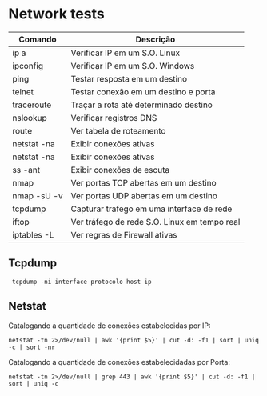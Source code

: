 # Network tests


| Comando | Descrição |
|---------|-----------|
| ip a | Verificar IP em um S.O. Linux | 
| ipconfig | Verificar IP em um S.O. Windows |
| ping | Testar resposta em um destino |
| telnet | Testar conexão em um destino e porta | 
| traceroute | Traçar a rota até determinado destino |
| nslookup | Verificar registros DNS |
| route | Ver tabela de roteamento |
| netstat -na | Exibir conexões ativas |
| netstat -na | Exibir conexões ativas |
| ss -ant | Exibir conexões de escuta |
| nmap | Ver portas TCP abertas em um destino |
| nmap -sU -v | Ver portas UDP abertas em um destino |
| tcpdump | Capturar trafego em uma interface de rede |
| iftop | Ver tráfego de rede S.O. Linux em tempo real |
| iptables -L | Ver regras de Firewall ativas |


## Tcpdump 
```
 tcpdump -ni interface protocolo host ip
```

## Netstat 
Catalogando a quantidade de conexões estabelecidas por IP:
```
netstat -tn 2>/dev/null | awk '{print $5}' | cut -d: -f1 | sort | uniq -c | sort -nr
```

Catalogando a quantidade de conexões estabelecidadas por Porta:
```
netstat -tn 2>/dev/null | grep 443 | awk '{print $5}' | cut -d: -f1 | sort | uniq -c
```


